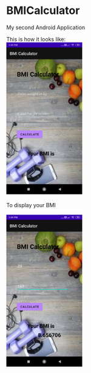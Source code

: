 # BMICalculator
My second Android Application

This is how it looks like:
<br>
<img src="BMI_Calc1.jpg" width="200">
<Br><Br>
To display your BMI
  <Br><Br>
<img src="BMI_Calc_Output.jpg" width="200">  
 <Br><Br> 
